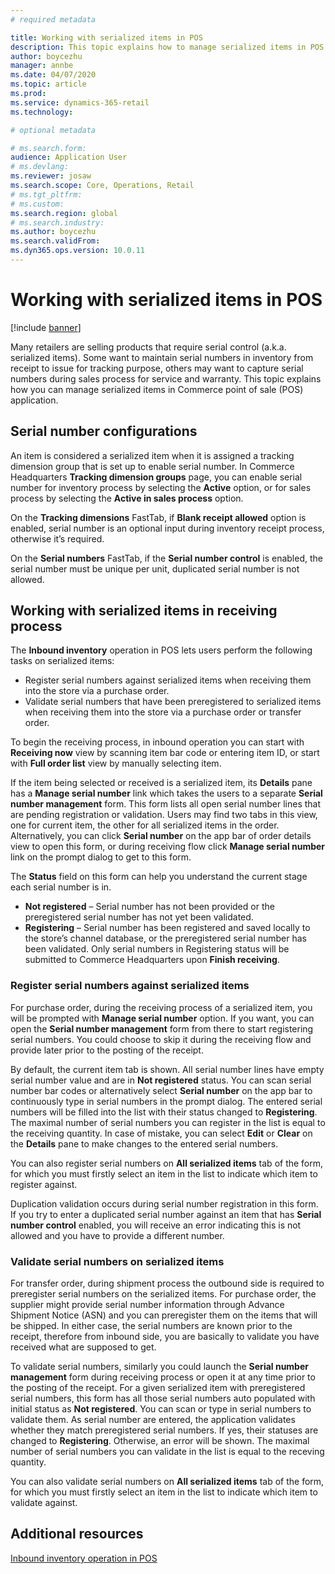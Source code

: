 ```yaml
---
# required metadata

title: Working with serialized items in POS
description: This topic explains how to manage serialized items in POS application.
author: boycezhu
manager: annbe
ms.date: 04/07/2020
ms.topic: article
ms.prod:
ms.service: dynamics-365-retail
ms.technology: 

# optional metadata

# ms.search.form:
audience: Application User
# ms.devlang: 
ms.reviewer: josaw
ms.search.scope: Core, Operations, Retail
# ms.tgt_pltfrm: 
# ms.custom:
ms.search.region: global
# ms.search.industry:
ms.author: boycezhu
ms.search.validFrom:
ms.dyn365.ops.version: 10.0.11
---
```


# Working with serialized items in POS
[!include [banner](includes/banner.md)]

Many retailers are selling products that require serial control (a.k.a. serialized items). Some want to maintain serial numbers in inventory from receipt to issue for tracking purpose, others may want to capture serial numbers during sales process for service and warranty. This topic explains how you can manage serialized items in Commerce point of sale (POS) application.

## Serial number configurations

An item is considered a serialized item when it is assigned a tracking dimension group that is set up to enable serial number. In Commerce Headquarters **Tracking dimension groups** page, you can enable serial number for inventory process by selecting the **Active** option, or for sales process by selecting the **Active in sales process** option. 

On the **Tracking dimensions** FastTab, if **Blank receipt allowed** option is enabled, serial number is an optional input during inventory receipt process, otherwise it’s required. 

On the **Serial numbers** FastTab, if the **Serial number control** is enabled, the serial number must be unique per unit, duplicated serial number is not allowed.

## Working with serialized items in receiving process

The **Inbound inventory** operation in POS lets users perform the following tasks on serialized items:
-	Register serial numbers against serialized items when receiving them into the store via a purchase order.
-	Validate serial numbers that have been preregistered to serialized items when receiving them into the store via a purchase order or transfer order.

To begin the receiving process, in inbound operation you can start with **Receiving now** view by scanning item bar code or entering item ID, or start with **Full order list** view by manually selecting item.

If the item being selected or received is a serialized item, its **Details** pane has a **Manage serial number** link which takes the users to a separate **Serial number management** form. This form lists all open serial number lines that are pending registration or validation. Users may find two tabs in this view, one for current item, the other for all serialized items in the order. Alternatively, you can click **Serial number** on the app bar of order details view to open this form, or during receiving flow click **Manage serial number** link on the prompt dialog to get to this form.

The **Status** field on this form can help you understand the current stage each serial number is in.
- **Not registered** – Serial number has not been provided or the preregistered serial number has not yet been validated.
- **Registering** – Serial number has been registered and saved locally to the store’s channel database, or the preregistered serial number has been validated. Only serial numbers in Registering status will be submitted to Commerce Headquarters upon **Finish receiving**.

### Register serial numbers against serialized items

For purchase order, during the receiving process of a serialized item, you will be prompted with **Manage serial number** option. If you want, you can open the **Serial number management** form from there to start registering serial numbers. You could choose to skip it during the receiving flow and provide later prior to the posting of the receipt.

By default, the current item tab is shown. All serial number lines have empty serial number value and are in **Not registered** status. You can scan serial number bar codes or alternatively select **Serial number** on the app bar to continuously type in serial numbers in the prompt dialog. The entered serial numbers will be filled into the list with their status changed to **Registering**. The maximal number of serial numbers you can register in the list is equal to the receiving quantity. In case of mistake, you can select **Edit** or **Clear** on the **Details** pane to make changes to the entered serial numbers.

You can also register serial numbers on **All serialized items** tab of the form, for which you must firstly select an item in the list to indicate which item to register against.

Duplication validation occurs during serial number registration in this form. If you try to enter a duplicated serial number against an item that has **Serial number control** enabled, you will receive an error indicating this is not allowed and you have to provide a different number.

### Validate serial numbers on serialized items

For transfer order, during shipment process the outbound side is required to preregister serial numbers on the serialized items. For purchase order, the supplier might provide serial number information through Advance Shipment Notice (ASN) and you can preregister them on the items that will be shipped. In either case, the serial numbers are known prior to the receipt, therefore from inbound side, you are basically to validate you have received what are supposed to get.

To validate serial numbers, similarly you could launch the **Serial number management** form during receiving process or open it at any time prior to the posting of the receipt. For a given serialized item with preregistered serial numbers, this form has all those serial numbers auto populated with initial status as **Not registered**. You can scan or type in serial numbers to validate them. As serial number are entered, the application validates whether they match preregistered serial numbers. If yes, their statuses are changed to **Registering**. Otherwise, an error will be shown. The maximal number of serial numbers you can validate in the list is equal to the receving quantity.

You can also validate serial numbers on **All serialized items** tab of the form, for which you must firstly select an item in the list to indicate which item to validate against.

## Additional resources

[Inbound inventory operation in POS](https://docs.microsoft.com/dynamics365/commerce/pos-inbound-inventory-operation)
